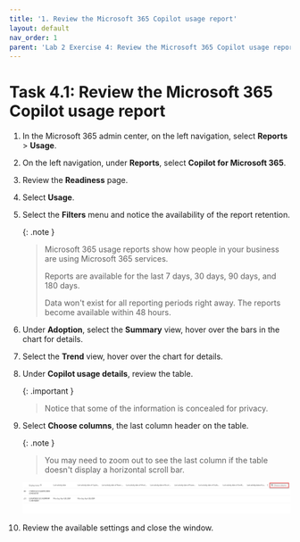 ```yaml
---
title: '1. Review the Microsoft 365 Copilot usage report'
layout: default
nav_order: 1
parent: 'Lab 2 Exercise 4: Review the Microsoft 365 Copilot usage report in the Microsoft 365 admin center'
---
```


# Task 4.1: Review the Microsoft 365 Copilot usage report


1. In the Microsoft 365 admin center, on the left navigation, select **Reports** > **Usage**. 

 

1. On the left navigation, under **Reports**, select **Copilot for Microsoft 365**. 

 

1. Review the **Readiness** page. 

 

1. Select **Usage**. 

 

1. Select the **Filters** menu and notice the availability of the report retention. 

 
    {: .note }
    > Microsoft 365 usage reports show how people in your business are using Microsoft 365 services.
    > 
    > Reports are available for the last 7 days, 30 days, 90 days, and 180 days.
    > 
    > Data won't exist for all reporting periods right away. The reports become available within 48 hours. 

 

1. Under **Adoption**, select the **Summary** view, hover over the bars in the chart for details.



1. Select the **Trend** view, hover over the chart for details.



1. Under **Copilot usage details**, review the table.

 
   {: .important }
   > Notice that some of the information is concealed for privacy. 

 

1. Select **Choose columns**, the last column header on the table. 

    {: .note }
    > You may need to zoom out to see the last column if the table doesn't display a horizontal scroll bar.


    ![a11.jpg](../media/lab2/a11.jpg) 

 

1. Review the available settings and close the window. 
